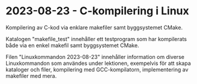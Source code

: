 # 2023-08-23 - C-kompilering i Linux
Kompilering av C-kod via enklare makefiler samt byggsystemet CMake.

Katalogen "makefile_test" innehåller ett testprogram som har kompilerats både via en enkel makefil
samt byggsystemet CMake.

Filen "Linuxkommandon 2023-08-23" innehåller information om diverse Linuxkommandon som användes under lektionen,
exempelvis för att skapa kataloger och filer, kompilering med GCC-kompilatorn, implementering av makefiler med mera.

